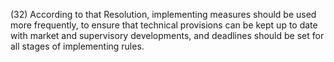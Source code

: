(32) According to that Resolution, implementing measures should be used more frequently, to ensure that technical provisions can be kept up to date with market and supervisory developments, and deadlines should be set for all stages of implementing rules.